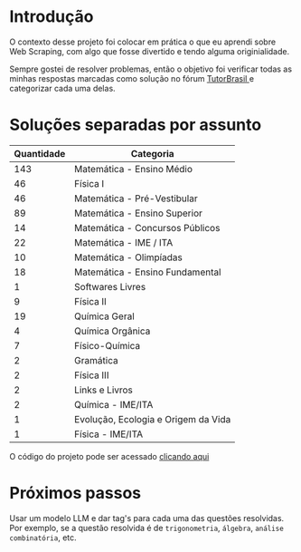 # Introdução

O contexto desse projeto foi colocar em prática o que eu aprendi sobre Web Scraping, com  algo que fosse divertido e tendo alguma originialidade. 

Sempre gostei de resolver problemas, então o objetivo foi verificar todas as minhas respostas marcadas como solução no fórum <a href="https://www.tutorbrasil.com.br/forum/"> TutorBrasil </a> e categorizar cada uma delas.

# Soluções separadas por assunto

| Quantidade |     Categoria                            |
|------------|------------------------------------------|
|     143    | Matemática - Ensino Médio               |
|     46     | Física I                                |
|     46     | Matemática - Pré-Vestibular             |
|     89     | Matemática - Ensino Superior            |
|     14     | Matemática - Concursos Públicos         |
|     22     | Matemática - IME / ITA                  |
|     10     | Matemática - Olimpíadas                 |
|     18     | Matemática - Ensino Fundamental         |
|     1      | Softwares Livres                        |
|     9      | Física II                               |
|     19     | Química Geral                           |
|     4      | Química Orgânica                        |
|     7      | Físico-Química                          |
|     2      | Gramática                               |
|     2      | Física III                              |
|     2      | Links e Livros                          |
|     2      | Química - IME/ITA                       |
|     1      | Evolução, Ecologia e Origem da Vida     |
|     1      | Física - IME/ITA                        |

O código do projeto pode ser acessado <a href="https://github.com/santwz/tutorbrasil-webscraping/blob/main/tutorbrasil-webscraping.ipynb"> clicando aqui </a>

# Próximos passos

Usar um modelo LLM e dar tag's para cada uma das questões resolvidas. Por exemplo, se a questão resolvida é de `trigonometria`, `álgebra`, `análise combinatória`, etc.
